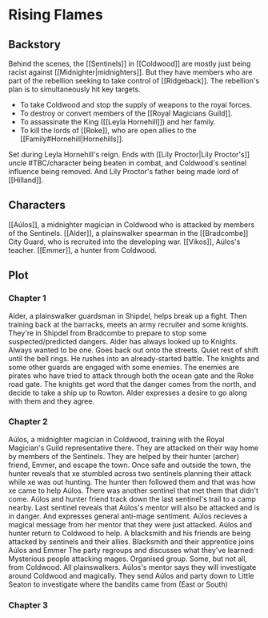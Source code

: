 # Rising Flames

## Backstory

Behind the scenes, the [[Sentinels]] in [[Coldwood]] are mostly just being racist against [[Midnighter|midnighters]]. But they have members who are part of the rebellion seeking to take control of [[Ridgeback]]. 
The rebellion's plan is to simultaneously hit key targets. 

  * To take Coldwood and stop the supply of weapons to the royal forces.
  * To destroy or convert members of the [[Royal Magicians Guild]]. 
  * To assassinate the King ([[Leyla Hornehill]]) and her family.
  * To kill the lords of [[Roke]], who are open allies to the [[Family#Hornehill|Hornehills]].

Set during Leyla Hornehill's reign.
Ends with [[Lily Proctor|Lily Proctor's]] uncle #TBC/character being beaten in combat, and Coldwood's sentinel influence being removed.
And Lily Proctor's father being made lord of [[Hilland]].

## Characters

[[Aúlos]], a midnighter magician in Coldwood who is attacked by members of the Sentinels.
[[Alder]], a plainswalker spearman in the [[Bradcombe]] City Guard, who is recruited into the developing war.
[[Vikos]], Aúlos's teacher.
[[Emmer]], a hunter from Coldwood.

## Plot

### Chapter 1

Alder, a plainswalker guardsman in Shipdel, helps break up a fight. 
Then training back at the barracks, meets an army recruiter and some knights.
They're in Shipdel from Bradcombe to prepare to stop some suspected/predicted dangers. 
Alder has always looked up to Knights. Always wanted to be one.
Goes back out onto the streets. Quiet rest of shift until the bell rings. 
He rushes into an already-started battle. The knights and some other guards are engaged with some enemies.
The enemies are pirates who have tried to attack through both the ocean gate and the Roke road gate.
The knights get word that the danger comes from the north, and decide to take a ship up to Rowton.
Alder expresses a desire to go along with them and they agree.

### Chapter 2

Aúlos, a midnighter magician in Coldwood, training with the Royal Magician's Guild representative there.
They are attacked on their way home by members of the Sentinels.
They are helped by their hunter (archer) friend, Emmer, and escape the town.
Once safe and outside the town, the hunter reveals that xe stumbled across two sentinels planning their attack while xe was out hunting.
The hunter then followed them and that was how xe came to help Aúlos.
There was another sentinel that met them that didn't come. Aúlos and hunter friend track down the last sentinel's trail to a camp nearby.
Last sentinel reveals that Aúlos's mentor will also be attacked and is in danger. And expresses general anti-mage sentiment.
Aúlos recieves a magical message from her mentor that they were just attacked. Aúlos and hunter return to Coldwood to help.
A blacksmith and his friends are being attacked by sentinels and their allies.
Blacksmith and their apprentice joins Aúlos and Emmer
The party regroups and discusses what they've learned:
Mysterious people attacking mages. Organised group. Some, but not all, from Coldwood.
All plainswalkers. Aúlos's mentor says they will investigate around Coldwood and magically.
They send Aúlos and party down to Little Seaton to investigate where the bandits came from (East or South)

### Chapter 3

